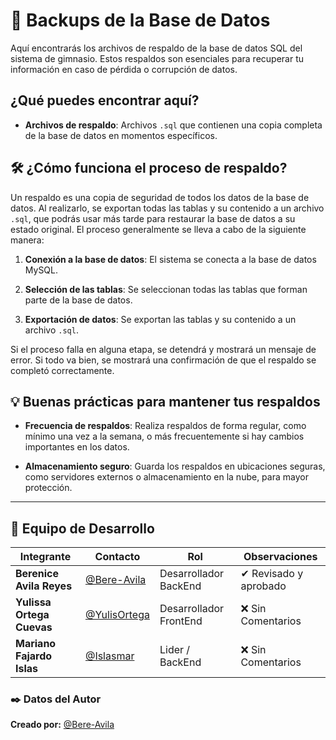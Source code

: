 # **📂 Backups de la Base de Datos**

Aquí encontrarás los archivos de respaldo de la base de datos SQL del sistema de gimnasio. Estos respaldos son esenciales para recuperar tu información en caso de pérdida o corrupción de datos.



## **¿Qué puedes encontrar aquí?**

- **Archivos de respaldo**: Archivos `.sql` que contienen una copia completa de la base de datos en momentos específicos.




## **🛠️ ¿Cómo funciona el proceso de respaldo?**

Un respaldo es una copia de seguridad de todos los datos de la base de datos. Al realizarlo, se exportan todas las tablas y su contenido a un archivo `.sql`, que podrás usar más tarde para restaurar la base de datos a su estado original. El proceso generalmente se lleva a cabo de la siguiente manera:

1. **Conexión a la base de datos**: El sistema se conecta a la base de datos MySQL.

2. **Selección de las tablas**: Se seleccionan todas las tablas que forman parte de la base de datos.

3. **Exportación de datos**: Se exportan las tablas y su contenido a un archivo `.sql`.

Si el proceso falla en alguna etapa, se detendrá y mostrará un mensaje de error. Si todo va bien, se mostrará una confirmación de que el respaldo se completó correctamente.

## **💡 Buenas prácticas para mantener tus respaldos**

- **Frecuencia de respaldos**: Realiza respaldos de forma regular, como mínimo una vez a la semana, o más frecuentemente si hay cambios importantes en los datos.

- **Almacenamiento seguro**: Guarda los respaldos en ubicaciones seguras, como servidores externos o almacenamiento en la nube, para mayor protección.

---

## 👥 Equipo de Desarrollo
| Integrante | Contacto | Rol | Observaciones |
|------------|--------|---|---|
| **Berenice Avila Reyes** | [@Bere-Avila](https://github.com/Bere-Avila) | Desarrollador BackEnd | ✔ Revisado y aprobado |
| **Yulissa Ortega Cuevas** | [@YulisOrtega](https://github.com/YulisOrtega) | Desarrollador FrontEnd | ❌ Sin Comentarios |
| **Mariano Fajardo Islas** | [@Islasmar](https://github.com/Islasmar) | Lider / BackEnd| ❌ Sin Comentarios |


### ✒️ **Datos del Autor**  
**Creado por:** [@Bere-Avila](https://github.com/Bere-Avila) 

